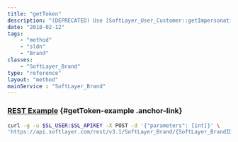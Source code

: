 ```yaml
---
title: "getToken"
description: "(DEPRECATED) Use [SoftLayer_User_Customer::getImpersonationToken](/reference/datatypes/$1/#$2) method. "
date: "2018-02-12"
tags:
    - "method"
    - "sldn"
    - "Brand"
classes:
    - "SoftLayer_Brand"
type: "reference"
layout: "method"
mainService : "SoftLayer_Brand"
---
```


### [REST Example](#getToken-example) <a href="/article/rest/"><i class="fas fa-question"></i></a> {#getToken-example .anchor-link} 
```bash
curl -g -u $SL_USER:$SL_APIKEY -X POST -d '{"parameters": [int]}' \
'https://api.softlayer.com/rest/v3.1/SoftLayer_Brand/{SoftLayer_BrandID}/getToken'
```
